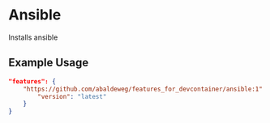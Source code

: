 
# Ansible

Installs ansible

## Example Usage

```json
"features": {
    "https://github.com/abaldeweg/features_for_devcontainer/ansible:1": {
        "version": "latest"
    }
}
```